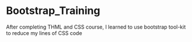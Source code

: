 # Bootstrap_Training
After completing THML and CSS course, I learned to use bootstrap tool-kit to reduce my lines of CSS code
